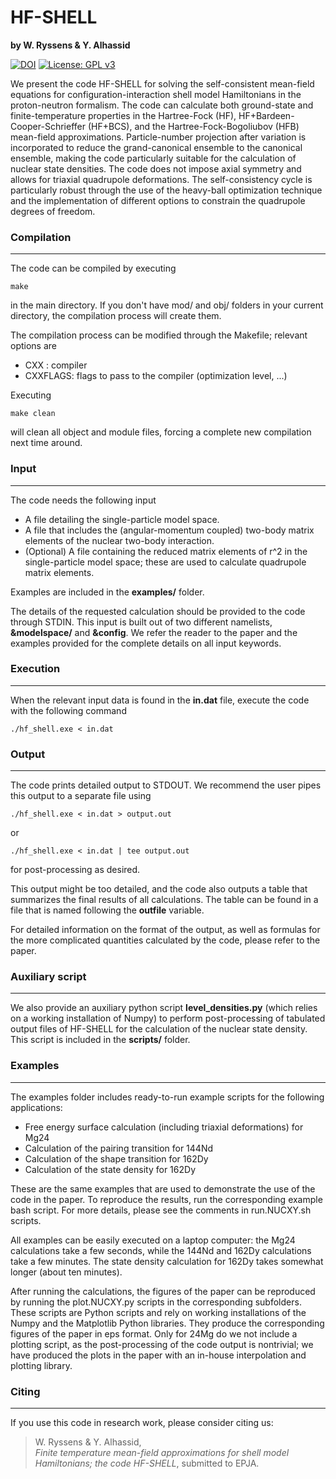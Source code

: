 # HF-SHELL
**by W. Ryssens & Y. Alhassid** 
   
[![DOI](https://zenodo.org/badge/288576572.svg)](https://zenodo.org/badge/latestdoi/288576572)
[![License: GPL v3](https://img.shields.io/github/license/wryssens/hf-shell)](https://www.gnu.org/licenses/gpl-3.0)

We present the code HF-SHELL for solving the self-consistent mean-field equations for configuration-interaction shell model Hamiltonians in the proton-neutron formalism. The code can calculate both ground-state and finite-temperature properties in the Hartree-Fock (HF), HF+Bardeen-Cooper-Schrieffer (HF+BCS), and the Hartree-Fock-Bogoliubov (HFB) mean-field approximations. Particle-number projection after variation is incorporated to reduce the grand-canonical ensemble to the  canonical ensemble, making the code particularly suitable for the calculation of nuclear state densities. The code does not impose axial symmetry and allows for  triaxial quadrupole deformations. The self-consistency cycle is particularly robust through the use of the heavy-ball optimization technique and the implementation of different options to constrain the quadrupole degrees of freedom.


### Compilation
---
The code can be compiled by executing 

`make` 

in the main directory. If you don't have mod/ and obj/ folders in your current directory, the compilation process will create them. 

The compilation process can be modified through the Makefile; relevant options are

* CXX     :  compiler
* CXXFLAGS:  flags to pass to the compiler (optimization level, ...)

Executing 

`make clean`

will clean all object and module files, forcing a complete new compilation next time around.


### Input 
-----

The code needs the following input

* A file detailing the single-particle model space. 
* A file that includes the (angular-momentum coupled) two-body matrix elements of the nuclear two-body interaction.
* (Optional) A file containing the reduced matrix elements of r^2 in the single-particle model space; these are used to calculate quadrupole matrix 
  elements.

Examples are included in the **examples/** folder. 

The details of the requested calculation should be provided to the code through STDIN. This input is built out of two different namelists, **&modelspace/** and **&config**. We refer the reader to the paper and the examples provided for the complete details on all input keywords.

### Execution 
-----

When the relevant input data is found in the **in.dat** file, execute the 
code with the following command

`./hf_shell.exe < in.dat ` 

### Output
-----

The code prints detailed output to STDOUT. We recommend the user pipes this output to a separate file using

`./hf_shell.exe < in.dat > output.out`

or

`./hf_shell.exe < in.dat | tee output.out`

for post-processing as desired. 

This output might be too detailed, and the code also outputs a table that summarizes the final results of all calculations. The table can be found in a file that is named following the **outfile** variable.

For detailed information on the format of the output, as well as formulas for the more complicated quantities calculated by the code, please refer to the paper.


### Auxiliary script
-----

We also provide an auxiliary python script **level_densities.py** (which relies on a working installation of Numpy) to perform post-processing of tabulated output files of HF-SHELL for the calculation of the nuclear state density.  This script is included in the **scripts/** folder.

### Examples
----

The examples folder includes ready-to-run example scripts for the following applications:

* Free energy surface calculation (including triaxial deformations) for Mg24
* Calculation of the pairing transition for 144Nd
* Calculation of the shape transition for 162Dy 
* Calculation of the state density for 162Dy

These are the same examples that are used to demonstrate the use of the code in the paper. To reproduce the results, run the corresponding example bash script. For more details, please see the comments in run.NUCXY.sh scripts.

All examples can be easily executed on a laptop computer: the Mg24 calculations take a few seconds, while the 144Nd and 162Dy calculations take a few minutes. The state density calculation for 162Dy takes somewhat longer (about ten minutes).

After running the calculations, the figures of the paper can be reproduced by running the plot.NUCXY.py scripts in the corresponding subfolders. These scripts are Python scripts and rely on working installations of the Numpy and the Matplotlib Python libraries. They produce the corresponding figures of the paper in eps format. Only for 24Mg do we not include a plotting script, as the post-processing of the code output is nontrivial; we have produced the plots in the paper with an in-house interpolation and plotting library.

### Citing
-----

If you use this code in research work, please consider citing us: 

>W. Ryssens & Y. Alhassid,  
>*Finite temperature mean-field approximations for shell model Hamiltonians; the code HF-SHELL*, submitted to EPJA.
